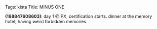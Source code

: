 Tags: kista
Title: MINUS ONE
  
**(168847608603)**: day 1 @IPX, certification starts. dinner at the memory hotel, having weird forbidden memories